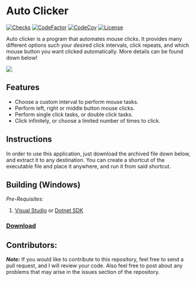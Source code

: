 # Auto Clicker
[![Checks](https://img.shields.io/github/check-runs/Iswenzz/AutoClicker/master?logo=github)](https://github.com/Iswenzz/AutoClicker/actions)
[![CodeFactor](https://img.shields.io/codefactor/grade/github/Iswenzz/AutoClicker?label=codefactor&logo=codefactor)](https://www.codefactor.io/repository/github/iswenzz/AutoClicker)
[![CodeCov](https://img.shields.io/codecov/c/github/Iswenzz/AutoClicker?label=codecov&logo=codecov)](https://codecov.io/gh/Iswenzz/AutoClicker)
[![License](https://img.shields.io/github/license/Iswenzz/AutoClicker?color=blue&logo=gitbook&logoColor=white)](https://github.com/Iswenzz/AutoClicker/blob/master/LICENSE)

Auto clicker is a program that automates mouse clicks. It provides many different options such your desired click intervals, click repeats, and which mouse button you want
clicked automatically. More details can be found down below!

![](https://i.imgur.com/jYjIcG7.png)

## Features
* Choose a custom interval to perform mouse tasks.
* Perform left, right or middle button mouse clicks.
* Perform single click tasks, or double click tasks.
* Click infinitely, or choose a limited number of times to click.

## Instructions
In order to use this application, just download the archived file down below, and extract it to any destination. You can create a shortcut of the executable file and place it anywhere, and run it from said shortcut.

## Building (Windows)
_Pre-Requisites:_
1. [Visual Studio](https://visualstudio.microsoft.com/) or [Dotnet SDK](https://dotnet.microsoft.com/download)

### [Download](https://github.com/Iswenzz/AutoClicker/releases)

## Contributors:
***Note:*** If you would like to contribute to this repository, feel free to send a pull request, and I will review your code. Also feel free to post about any problems that may arise in the issues section of the repository.
